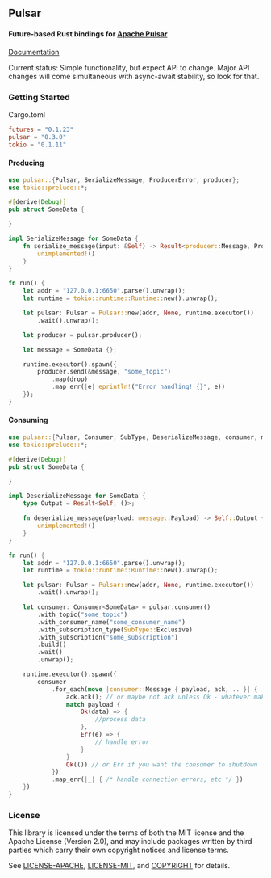 ## Pulsar
#### Future-based Rust bindings for [Apache Pulsar](https://pulsar.apache.org/)

[Documentation](https://docs.rs/pulsar)

Current status: Simple functionality, but expect API to change. Major API changes will come simultaneous with async-await stability, so look for that.
### Getting Started
Cargo.toml
```toml
futures = "0.1.23"
pulsar = "0.3.0"
tokio = "0.1.11"
```
#### Producing
```rust
use pulsar::{Pulsar, SerializeMessage, ProducerError, producer};
use tokio::prelude::*;

#[derive(Debug)]
pub struct SomeData {

}

impl SerializeMessage for SomeData {
    fn serialize_message(input: &Self) -> Result<producer::Message, ProducerError> {
        unimplemented!()
    }
}

fn run() {
    let addr = "127.0.0.1:6650".parse().unwrap();
    let runtime = tokio::runtime::Runtime::new().unwrap();

    let pulsar: Pulsar = Pulsar::new(addr, None, runtime.executor())
        .wait().unwrap();

    let producer = pulsar.producer();

    let message = SomeData {};

    runtime.executor().spawn({
        producer.send(&message, "some_topic")
            .map(drop)
            .map_err(|e| eprintln!("Error handling! {}", e))
    });
}
```
#### Consuming
```rust
use pulsar::{Pulsar, Consumer, SubType, DeserializeMessage, consumer, message};
use tokio::prelude::*;

#[derive(Debug)]
pub struct SomeData {

}

impl DeserializeMessage for SomeData {
    type Output = Result<Self, ()>;

    fn deserialize_message(payload: message::Payload) -> Self::Output {
        unimplemented!()
    }
}

fn run() {
    let addr = "127.0.0.1:6650".parse().unwrap();
    let runtime = tokio::runtime::Runtime::new().unwrap();

    let pulsar: Pulsar = Pulsar::new(addr, None, runtime.executor())
        .wait().unwrap();

    let consumer: Consumer<SomeData> = pulsar.consumer()
        .with_topic("some_topic")
        .with_consumer_name("some_consumer_name")
        .with_subscription_type(SubType::Exclusive)
        .with_subscription("some_subscription")
        .build()
        .wait()
        .unwrap();

    runtime.executor().spawn({
        consumer
            .for_each(move |consumer::Message { payload, ack, .. }| {
                ack.ack(); // or maybe not ack unless Ok - whatever makes sense in your use case
                match payload {
                    Ok(data) => {
                        //process data
                    },
                    Err(e) => {
                        // handle error
                    }
                }
                Ok(()) // or Err if you want the consumer to shutdown
            })
            .map_err(|_| { /* handle connection errors, etc */ })
    })
}
```

### License
This library is licensed under the terms of both the MIT license and the Apache License (Version 2.0), and may include packages written by third parties which carry their own copyright notices and license terms.

See [LICENSE-APACHE](LICENSE-APACHE), [LICENSE-MIT](LICENSE-MIT), and
[COPYRIGHT](COPYRIGHT) for details.
